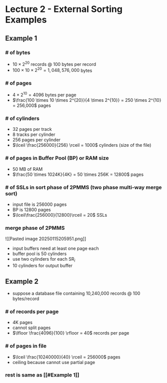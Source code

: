 # Lecture 2 - External Sorting Examples
## Example 1
### # of bytes
- $10 \times 2^{20}$ records @ 100 bytes per record
- $100 \times 10 \times 2^{20} = 1,048,576,000$ bytes
### # of pages
- $4 \times 2^{10} = 4096$ bytes per page
- $\frac{100 \times 10 \times 2^{20}}{4 \times 2^{10}} = 250 \times 2^{10} = 256,000$ pages
### # of cylinders
- 32 pages per track
- 8 tracks per cylinder
- 256 pages per cylinder
- $\lceil \frac{256000}{256} \rceil = 1000$ cylinders (size of the file)
### # of pages in Buffer Pool (BP) or RAM size
- 50 MB of RAM
- $\frac{50 \times 1024K}{4K} = 50 \times 256K = 12800$ pages
### # of SSLs in sort phase of 2PMMS (two phase multi-way merge sort)
- input file is 256000 pages
- BP is 12800 pages
- $\lceil\frac{256000}{12800}\rceil = 20$ SSLs
### merge phase of 2PMMS
![[Pasted image 20250115205951.png]]
- input buffers need at least one page each
- buffer pool is 50 cylinders
- use two cylinders for each SR$_i$ 
- 10 cylinders for output buffer
## Example 2
- suppose a database file containing 10,240,000 records @ 100 bytes/record
### # of records per page
- 4K pages
- cannot split pages
- $\lfloor \frac{4096}{100} \rfloor = 40$ records per page
### # of pages in file
- $\lceil \frac{10240000}{40} \rceil = 256000$ pages
- ceiling because cannot use partial page
### rest is same as [[#Example 1]]